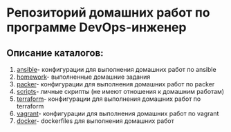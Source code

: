 # Репозиторий домашних работ по программе DevOps-инженер 
## Описание каталогов:
1. [ansible](./ansible/)- конфигурации для выполнения домашних работ по ansible
2. [homework](./homeworks/)- выполненные домашние задания
3. [packer](./packer/)- конфигурации для выполнения домашних работ по packer
4. [scripts](./scripts/)- личные скрипты (не имеют отношения к домашним работам)
5. [terraform](./terraform/)- конфигурации для выполнения домашних работ по terraform
6. [vagrant](./vagrant/)- конфигурации для выполнения домашних работ по vagrant
7. [docker](./docker/)- dockerfiles для выполнения домашних работ